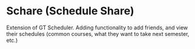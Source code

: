 # Schare (Schedule Share)

Extension of GT Scheduler.
Adding functionality to add friends, and view their schedules (common courses, what they want to take next semester, etc.)
